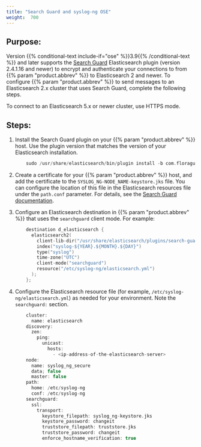 ```yaml
---
title: "Search Guard and syslog-ng OSE"
weight:  700
---
```

<!-- DISCLAIMER: This file is based on the syslog-ng Open Source Edition documentation https://github.com/balabit/syslog-ng-ose-guides/commit/2f4a52ee61d1ea9ad27cb4f3168b95408fddfdf2 and is used under the terms of The syslog-ng Open Source Edition Documentation License. The file has been modified by Axoflow. -->


## Purpose:

Version {{% conditional-text include-if="ose" %}}3.9{{% /conditional-text %}} and later supports the [Search Guard](https://floragunn.com/searchguard/) Elasticsearch plugin (version 2.4.1.16 and newer) to encrypt and authenticate your connections to from {{% param "product.abbrev" %}} to Elasticsearch 2 and newer. To configure {{% param "product.abbrev" %}} to send messages to an Elasticsearch 2.x cluster that uses Search Guard, complete the following steps.

To connect to an Elasticsearch 5.x or newer cluster, use HTTPS mode.



## Steps:

1.  Install the Search Guard plugin on your {{% param "product.abbrev" %}} host. Use the plugin version that matches the version of your Elasticsearch installation.
    
    ```c
        sudo /usr/share/elasticsearch/bin/plugin install -b com.floragunn/search-guard-ssl/<version-number-of-the-plugin>
    
    ```

2.  Create a certificate for your {{% param "product.abbrev" %}} host, and add the certificate to the `SYSLOG_NG-NODE_NAME-keystore.jks` file. You can configure the location of this file in the Elasticsearch resources file under the `path.conf` parameter. For details, see the [Search Guard documentation](https://github.com/floragunncom/search-guard-ssl-docs/blob/master/certificates.md).

3.  Configure an Elasticsearch destination in {{% param "product.abbrev" %}} that uses the `searchguard` client mode. For example:
    
    ```c
        destination d_elasticsearch {
          elasticsearch2(
            client-lib-dir("/usr/share/elasticsearch/plugins/search-guard-ssl/*.jar:/usr/share/elasticsearch/lib")
            index("syslog-${YEAR}.${MONTH}.${DAY}")
            type("syslog")
            time-zone("UTC")
            client-mode("searchguard")
            resource("/etc/syslog-ng/elasticsearch.yml")
          );
        };
    
    ```

4.  Configure the Elasticsearch resource file (for example, `/etc/syslog-ng/elasticsearch.yml`) as needed for your environment. Note the `searchguard:` section.
    
    ```c
        cluster:
          name: elasticsearch
        discovery:
          zen:
            ping:
              unicast:
                hosts:
                  - <ip-address-of-the-elasticsearch-server>
        node:
          name: syslog_ng_secure
          data; false
          master: false
        path:
          home: /etc/syslog-ng
          conf: /etc/syslog-ng
        searchguard:
          ssl:
            transport:
              keystore_filepath: syslog_ng-keystore.jks
              keystore_password: changeit
              truststore_filepath: truststore.jks
              truststore_password: changeit
              enforce_hostname_verification: true
    
    ```

